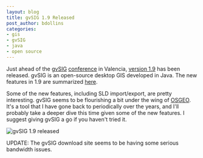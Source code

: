```yaml
---
layout: blog
title: gvSIG 1.9 Released
post_author: bdollins
categories:
- gis
- gvSIG
- java
- open source
---
```


Just ahead of the <a href="http://www.gvsig.gva.es/eng/inicio-gvsig/">gvSIG</a> <a href="http://jornadas.gvsig.org/home/view?set_language=en">conference</a> in Valencia, <a href="http://www.gvsig.gva.es/eng/gvsig-desktop/all-versions/download/gvsig-19/downloading-the-program/">version 1.9</a> has been released. gvSIG is an open-source desktop GIS developed in Java. The new features in 1.9 are summarized <a href="http://www.gvsig.gva.es/eng/gvsig-desktop/all-versions/download/gvsig-19/version-notes/new-features/">here</a>.

Some of the new features, including SLD import/export, are pretty interesting. gvSIG seems to be flourishing a bit under the wing of <a href="http://www.osgeo.org/gvsig">OSGEO</a>. It's a tool that I have gone back to periodically over the years, and I'll probably take a deeper dive this time given some of the new features. I suggest giving gvSIG a go if you haven't tried it.

<img alt="gvSIG 1.9 released" src="http://www.gvsig.gva.es/uploads/pics/Logo-gvSIG_150_03.gif" />

UPDATE: The gvSIG download site seems to be having some serious bandwidth issues.